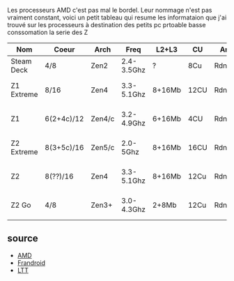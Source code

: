 
Les processeurs AMD c'est pas mal le bordel. Leur nommage n'est pas vraiment constant, voici un petit tableau qui resume les informataion que j'ai trouvé sur les processeurs à destination des petits pc prtoable basse conssomation la serie des Z

<table class="boxed">
	<thead>
		<tr>
			<th>Nom</th>
			<th>Coeur</th>
			<th>Arch</th>
			<th>Freq</th>
			<th>L2+L3</th>
			<th>CU</th>
			<th>Arch</th>
			<th>TDP</th>
			<th>Ram</th>
			<th>Console</th>
		</tr>
	</thead>
	<tbody>
		<tr>
			<td>Steam Deck</td>
			<td>4/8</td><td>Zen2</td><td>2.4-3.5Ghz</td><td>?</td>
			<td>8Cu</td><td>Rdna2</td>
			<td>?</td><td>LPDDR5</td><td>Steam Deck</td>
		</tr>
		<tr>
			<td>Z1 Extreme</td>
			<td>8/16</td><td>Zen4</td><td>3.3-5.1Ghz</td><td>8+16Mb</td>
			<td>12CU</td><td>Rdna3</td>
			<td>9-30W (28)</td><td>DDR5/LPDDR5X</td><td>?</td>
		</tr>
		<tr>
			<td>Z1</td>
			<td>6(2+4c)/12</td><td>Zen4/c</td><td>3.2-4.9Ghz</td><td>6+16Mb</td>
			<td>4CU</td><td>Rdna3</td>
			<td>9-30W (28)</td><td>DDR5/LPDDR5X</td><td>?</td>
		</tr>
		<tr>
			<td>Z2 Extreme</td>
			<td>8(3+5c)/16</td><td>Zen5/c</td><td>2.0-5Ghz</td><td>8+16Mb</td>
			<td>16CU</td><td>Rdna3.5</td>
			<td>15-35W (28)</td><td>?</td><td>?</td>
		</tr>
		<tr>
			<td>Z2</td>
			<td>8(??)/16</td><td>Zen4</td><td>3.3-5.1Ghz</td><td>8+16Mb</td>
			<td>12Cu</td><td>Rdna3</td>
			<td>15-30W (28)</td><td>?</td><td>?</td>
		</tr>
		<tr>
			<td>Z2 Go</td>
			<td>4/8</td><td>Zen3+</td><td>3.0-4.3Ghz</td><td>2+8Mb</td>
			<td>12Cu</td><td>Rdna2</td>
			<td>15-30W (28)</td><td>?</td><td>?</td>
		</tr>
	</tbody>
</table>
	
## source

- [AMD](https://www.amd.com/en/products/specifications/processors.html)
- [Frandroid](https://www.frandroid.com/events/ces/2456408_amd-z2-extreme-et-go-devoiles-performances-en-hausse-pour-les-pc-consoles-portables)
- [LTT](https://www.youtube.com/watch?v=mNP-qhGdWvM)
